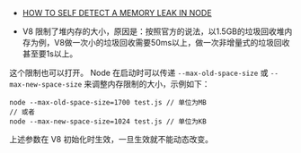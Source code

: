 * [HOW TO SELF DETECT A MEMORY LEAK IN NODE](http://www.nearform.com/nodecrunch/self-detect-memory-leak-node/)

* V8 限制了堆内存的大小，原因是：按照官方的说法，以1.5GB的垃圾回收堆内存为例，V8做一次小的垃圾回收需要50ms以上，做一次非增量式的垃圾回收甚至要1s以上。

这个限制也可以打开。 Node 在启动时可以传递 `--max-old-space-size` 或 `--max-new-space-size` 来调整内存限制的大小，示例如下：

```
node --max-old-space-size=1700 test.js // 单位为MB
// 或者
node --max-new-space-size=1024 test.js // 单位为KB
```

上述参数在 V8 初始化时生效，一旦生效就不能动态改变。
